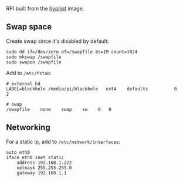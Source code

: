 RPI built from the [hypriot](https://blog.hypriot.com/downloads/) image.


## Swap space

Create swap since it's disabled by default:

	sudo dd if=/dev/zero of=/swapfile bs=1M count=1024
	sudo mkswap /swapfile
	sudo swapon /swapfile
	

Add to `/etc/fstab`:

	# external hd
	LABEL=blackhole /media/pi/blackhole   ext4    defaults          0       2

	# swap
	/swapfile    none    swap    sw    0   0

## Networking

For a static ip, add to `/etc/network/interfaces`:

	auto eth0
	iface eth0 inet static
	    address 192.168.1.222
	    netmask 255.255.255.0
	    gateway 192.168.1.1
